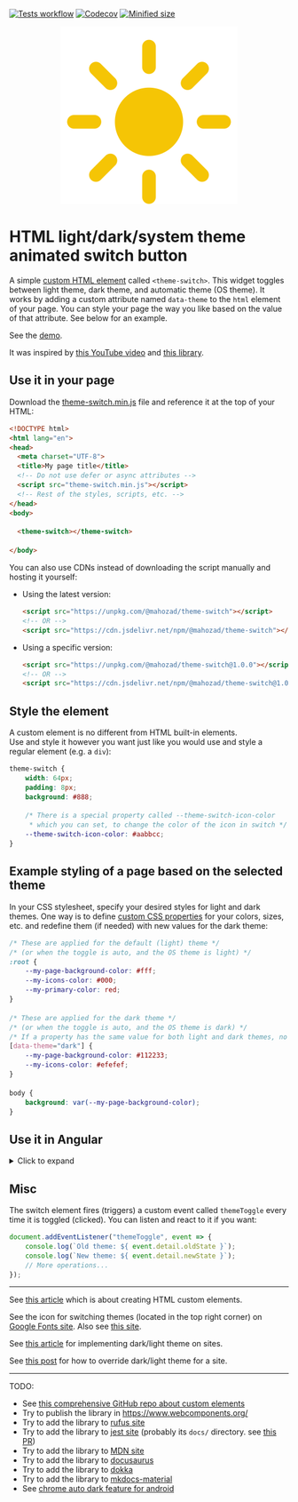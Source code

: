 [![Tests workflow](https://img.shields.io/github/workflow/status/mahozad/theme-switch/CI?label=Tests&logo=github)](https://github.com/mahozad/theme-switch/actions/workflows/ci.yml)
[![Codecov](https://img.shields.io/codecov/c/gh/mahozad/theme-switch?label=Coverage&logo=codecov&logoColor=%23FF56C0&token=C4P4I1TQTF)](https://codecov.io/gh/mahozad/theme-switch)
[![Minified size](https://img.shields.io/bundlephobia/min/@mahozad/theme-switch?label=Minified%20size)](https://unpkg.com/@mahozad/theme-switch)

<div align="center">

![Animated icon](animation.svg)

</div>

# HTML light/dark/system theme animated switch button

A simple [custom HTML element](https://developer.mozilla.org/en-US/docs/Web/Web_Components/Using_custom_elements)
called `<theme-switch>`.
This widget toggles between light theme, dark theme, and automatic theme (OS theme).
It works by adding a custom attribute named `data-theme` to the `html` element of your page.
You can style your page the way you like based on the value of that attribute.
See below for an example.

See the [demo](https://mahozad.ir/theme-switch/).

It was inspired by [this YouTube video](https://youtu.be/kZiS1QStIWc)
and [this library](https://github.com/GoogleChromeLabs/dark-mode-toggle).

## Use it in your page

Download the [theme-switch.min.js](theme-switch.min.js) file and reference it at the top of your HTML:

```html
<!DOCTYPE html>
<html lang="en">
<head>
  <meta charset="UTF-8">
  <title>My page title</title>
  <!-- Do not use defer or async attributes -->
  <script src="theme-switch.min.js"></script>
  <!-- Rest of the styles, scripts, etc. -->
</head>
<body>

  <theme-switch></theme-switch>

</body>
```

You can also use CDNs instead of downloading the script manually and hosting it yourself:

  - Using the latest version:
    ```html
    <script src="https://unpkg.com/@mahozad/theme-switch"></script>
    <!-- OR -->
    <script src="https://cdn.jsdelivr.net/npm/@mahozad/theme-switch"></script>    
    ```
  - Using a specific version:
    ```html
    <script src="https://unpkg.com/@mahozad/theme-switch@1.0.0"></script>
    <!-- OR -->
    <script src="https://cdn.jsdelivr.net/npm/@mahozad/theme-switch@1.0.0"></script>
    ```

## Style the element

A custom element is no different from HTML built-in elements.  
Use and style it however you want just like you would use and style a regular element (e.g. a `div`):

```css
theme-switch {
    width: 64px;
    padding: 8px;
    background: #888;
    
    /* There is a special property called --theme-switch-icon-color
     * which you can set, to change the color of the icon in switch */
    --theme-switch-icon-color: #aabbcc;
}
```

## Example styling of a page based on the selected theme

In your CSS stylesheet, specify your desired styles for light and dark themes.
One way is to define [custom CSS properties](https://developer.mozilla.org/en-US/docs/Web/CSS/Using_CSS_custom_properties) for your colors, sizes, etc. and redefine them (if needed) with new values for the dark theme:

```css
/* These are applied for the default (light) theme */
/* (or when the toggle is auto, and the OS theme is light) */
:root {
    --my-page-background-color: #fff;
    --my-icons-color: #000;
    --my-primary-color: red;
}

/* These are applied for the dark theme */
/* (or when the toggle is auto, and the OS theme is dark) */
/* If a property has the same value for both light and dark themes, no need to redeclare it here */
[data-theme="dark"] {
    --my-page-background-color: #112233;
    --my-icons-color: #efefef;
}

body {
    background: var(--my-page-background-color);
}
```

## Use it in Angular

<details>

<summary>Click to expand</summary>

From command line, install the library:

```shell
npm install --save @mahozad/theme-switch
```

In your *angular.json* file at the root of your project update the `scripts` property like this:

```json
"scripts": [
  {
    "input": "node_modules/@mahozad/theme-switch/theme-switch.min.js",
    "inject": false,
    "bundleName": "theme-switch"
  }
]
```

Add the following to your *app.module.ts* file to enable HTML custom elements:

```typescript
@NgModule({
    // ...
    schemas: [CUSTOM_ELEMENTS_SCHEMA]
})
```

In `<head>` of your *index.html* file add the script just as described above:

```html
<script src="theme-switch.js"></script>
```

Finally, use the element anywhere you want:

```html
<theme-switch></theme-switch>
```

</details>

## Misc

The switch element fires (triggers) a custom event called `themeToggle` every time it is toggled (clicked).
You can listen and react to it if you want:

```javascript
document.addEventListener("themeToggle", event => {
    console.log(`Old theme: ${ event.detail.oldState }`);
    console.log(`New theme: ${ event.detail.newState }`);
    // More operations...
});
```

---

See [this article](https://css-tricks.com/web-components-are-easier-than-you-think/)
which is about creating HTML custom elements.

See the icon for switching themes (located in the top right corner) on
[Google Fonts site](https://fonts.google.com/icons). Also see [this site](https://rastikerdar.github.io/vazirmatn).

See [this article](https://css-tricks.com/a-complete-guide-to-dark-mode-on-the-web)
for implementing dark/light theme on sites.

See [this post](https://stackoverflow.com/q/56300132/8583692) for how to override
dark/light theme for a site.

---

TODO:
  - See [this comprehensive GitHub repo about custom elements](https://github.com/mateusortiz/webcomponents-the-right-way)
  - Try to publish the library in https://www.webcomponents.org/
  - Try to add the library to [rufus site](https://github.com/pbatard/rufus-web)
  - Try to add the library to [jest site](https://github.com/facebook/jest) (probably its `docs/` directory. see [this PR](https://github.com/facebook/jest/pull/11021))
  - Try to add the library to [MDN site](https://developer.mozilla.org/en-US/)
  - Try to add the library to [docusaurus](https://github.com/facebook/docusaurus)
  - Try to add the library to [dokka](https://github.com/Kotlin/dokka)
  - Try to add the library to [mkdocs-material](https://github.com/squidfunk/mkdocs-material)
  - See [chrome auto dark feature for android](https://developer.chrome.com/blog/new-in-chrome-98/#autodark-opt-out)
